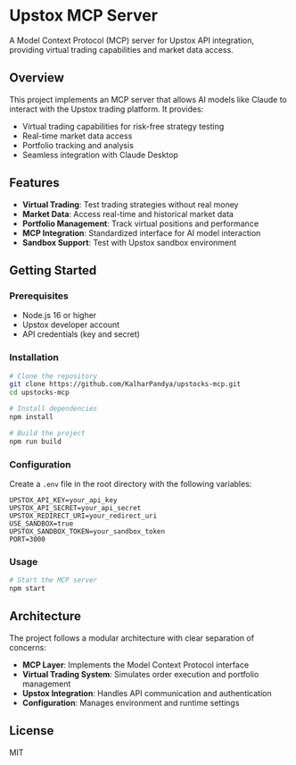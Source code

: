 # Upstox MCP Server

A Model Context Protocol (MCP) server for Upstox API integration, providing virtual trading capabilities and market data access.

## Overview

This project implements an MCP server that allows AI models like Claude to interact with the Upstox trading platform. It provides:

- Virtual trading capabilities for risk-free strategy testing
- Real-time market data access
- Portfolio tracking and analysis
- Seamless integration with Claude Desktop

## Features

- **Virtual Trading**: Test trading strategies without real money
- **Market Data**: Access real-time and historical market data
- **Portfolio Management**: Track virtual positions and performance
- **MCP Integration**: Standardized interface for AI model interaction
- **Sandbox Support**: Test with Upstox sandbox environment

## Getting Started

### Prerequisites

- Node.js 16 or higher
- Upstox developer account
- API credentials (key and secret)

### Installation

```bash
# Clone the repository
git clone https://github.com/KalharPandya/upstocks-mcp.git
cd upstocks-mcp

# Install dependencies
npm install

# Build the project
npm run build
```

### Configuration

Create a `.env` file in the root directory with the following variables:

```
UPSTOX_API_KEY=your_api_key
UPSTOX_API_SECRET=your_api_secret
UPSTOX_REDIRECT_URI=your_redirect_uri
USE_SANDBOX=true
UPSTOX_SANDBOX_TOKEN=your_sandbox_token
PORT=3000
```

### Usage

```bash
# Start the MCP server
npm start
```

## Architecture

The project follows a modular architecture with clear separation of concerns:

- **MCP Layer**: Implements the Model Context Protocol interface
- **Virtual Trading System**: Simulates order execution and portfolio management
- **Upstox Integration**: Handles API communication and authentication
- **Configuration**: Manages environment and runtime settings

## License

MIT
